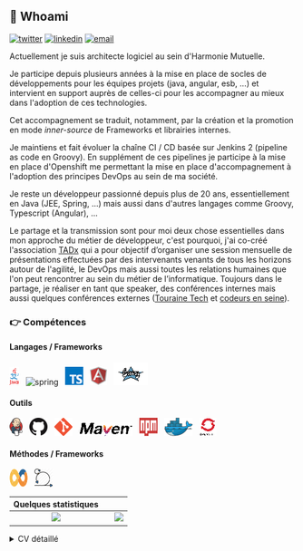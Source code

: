 ## :man: Whoami 
[![twitter](https://img.shields.io/badge/twitter--lightgrey?style=social&logo=twitter)](https://twitter.com/wildagsx)
[![linkedin](https://img.shields.io/badge/linkedin--lightgrey?style=social&logo=linkedin)](https://www.linkedin.com/in/philippartstephane/)
[![email](https://img.shields.io/badge/email--lightgrey?style=social&logo=gmail)](mailto:s.philippart@gmail.com)

Actuellement je suis architecte logiciel au sein d'Harmonie Mutuelle.

Je participe depuis plusieurs années à la mise en place de socles de développements pour les équipes projets (java, angular, esb, ...) et intervient en support auprès de celles-ci pour les accompagner au mieux dans l'adoption de ces technologies.

Cet accompagnement se traduit, notamment, par la création et la promotion en mode *inner-source* de Frameworks et librairies internes.

Je maintiens et fait évoluer la chaîne CI / CD basée sur Jenkins 2 (pipeline as code en Groovy). 
En supplément de ces pipelines je participe à la mise en place d'Openshift me permettant la mise en place d'accompagnement à l'adoption des principes DevOps au sein de ma société.

Je reste un développeur passionné depuis plus de 20 ans, essentiellement en Java (JEE, Spring, ...) mais aussi dans d'autres langages comme Groovy, Typescript (Angular), ...

Le partage et la transmission sont pour moi deux chose essentielles dans mon approche du métier de développeur, c'est pourquoi, j'ai co-créé l'association [TADx](https://www.tadx.fr) qui a pour objectif d’organiser une session mensuelle de présentations effectuées par des intervenants venants de tous les horizons autour de l'agilité, le DevOps mais aussi toutes les relations humaines que l'on peut rencontrer au sein du métier de l’informatique. 
Toujours dans le partage, je réaliser en tant que speaker, des conférences internes mais aussi quelques conférences externes ([Touraine Tech](https://touraine.tech/) et [codeurs en seine](https://touraine.tech/)).

### :point_right: Compétences
#### Langages / Frameworks
<img src="./assets/images/java.png" alt="java" title="Java"/>&nbsp;&nbsp; <img src="./assets/images/spring.ico" alt="spring" title="Spring"/>&nbsp;&nbsp; 
<img src="./assets/images/typescript.png" alt ="typescript" title="Typescript"/>&nbsp;&nbsp; 
<img src="./assets/images/angular.png" alt ="angular" title="Angular"/>&nbsp;&nbsp;
<img src="./assets/images/groovy.png" alt ="groovy" title="Groovy"/>&nbsp;&nbsp;

#### Outils
<img src="./assets/images/jenkins.png" alt ="Jenkins" title="Jenkins"/>&nbsp;&nbsp; <img src="./assets/images/github.png" alt ="GitHub" title="GitHub"/>&nbsp;&nbsp; 
<img src="./assets/images/git.png" alt ="Git" title="Git"/>&nbsp;&nbsp; 
<img src="./assets/images/maven.png" alt ="Maven" title="Maven"/>&nbsp;&nbsp; 
<img height="32" width="32" src="./assets/images/npm.svg" alt ="Npm" title="Npm"/>&nbsp;&nbsp; 
<img src="./assets/images/docker.png" alt ="Docker" title="Docker"/>&nbsp;&nbsp; 
<img src="./assets/images/ocp.png" alt ="Openshift" title="Openshift"/> 

#### Méthodes / Frameworks
<img height="32" width="32" src="./assets/images/devops.png" alt ="DevOps" title="DevOps"/>&nbsp;&nbsp; <img height="32" width="" src="./assets/images/scrum.png" alt ="Scrum" title="Scrum"/> 

| Quelques statistiques | | |
| :---: |:---:| :---:|
| ![](https://github-readme-stats.vercel.app/api/top-langs/?username=philippart-s&theme=radical&hide_langs_below=8)     |  | ![](https://github-readme-stats.vercel.app/api?username=philippart-s&show_icons=true&theme=radical&count_private=true) |

<details>
    <summary>
        CV détaillé
    </summary>

## EXPERIENCE PROFESSIONNELLE
### 2008 – Aujourd'hui | Architecte Logiciel et DevOps | Harmonie-Mutuelle
Conception et réalisation de plateformes de développements JEE, Angular, Business Works (ESB) et SpringBoot (ainsi que SpringBatch) pour les développements d'applications intranet et Internet. Développement de Frameworks internes (SpringBoot & Angular).Conception et réalisation de la plate-forme d'intégration continue basée sur Jenkins 2 (notamment avec les pipelines), Sonarqube et GitHub. 

Conception d'architectures applicatives (SOA) sur les différents projets de développements ou d'intégration de progiciels.

Mise en place d'Openshift pour conteneuriser les applications déployées en production (partie CI / CD et conteneurisation des développements).
Accompagnement de la production et des équipes projets dans la mise en place d'approche DevOps.

### 2006 – 2008 | Ingénieur logiciel Java / JEE | Apside TOP
Expert JEE en prestation chez Coface Services pour mise en place d'applications Web et montée en compétence des personnels internes. Rôle de tech lead au sein des équipes.

###  2004 – 2006 | Chef de projet technique | Delta Informatique
Mise en place de sites web (secteur banque et assurances) en JEE (déployés sur Weblogic)comme développeur expert puis chef de projets techniques (spécifications techniques,développement et mise en place chez les clients) sur les mêmes technologies.

### 2002 – 2004 | Ingénieur Java / JEE | Prima Solutions
Développement de front end et back end dans le secteur assurance et pour le site assurland.com. Accompagnement clientèle pour le déploiement de solutions JEE / Weblogic.

## FORMATION
### 1999 – Ingénieur en Informatique – Polytech Tours
Ecole d’ingénieur en informatique (développement).
### 1996 – DUT Informatique – Université d’Orléans - Tours
Diplôme d’informatique de gestion.
### 1993 – BAC D – Lycée Claude de France à Romorantin
Filière générale option biologie.

### LOISIRS
Badminton, Running, Cinéma, Concerts
</details>
